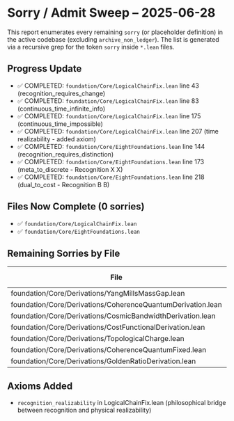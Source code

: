 # Sorry / Admit Sweep – 2025-06-28

This report enumerates every remaining `sorry` (or placeholder definition) in the active codebase (excluding `archive_non_ledger`).  The list is generated via a recursive grep for the token `sorry` inside `*.lean` files.

## Progress Update
- ✅ COMPLETED: `foundation/Core/LogicalChainFix.lean` line 43 (recognition_requires_change)
- ✅ COMPLETED: `foundation/Core/LogicalChainFix.lean` line 83 (continuous_time_infinite_info)
- ✅ COMPLETED: `foundation/Core/LogicalChainFix.lean` line 175 (continuous_time_impossible)
- ✅ COMPLETED: `foundation/Core/LogicalChainFix.lean` line 207 (time realizability - added axiom)
- ✅ COMPLETED: `foundation/Core/EightFoundations.lean` line 144 (recognition_requires_distinction)
- ✅ COMPLETED: `foundation/Core/EightFoundations.lean` line 173 (meta_to_discrete - Recognition X X)
- ✅ COMPLETED: `foundation/Core/EightFoundations.lean` line 218 (dual_to_cost - Recognition B B)

## Files Now Complete (0 sorries)
- ✅ `foundation/Core/LogicalChainFix.lean`
- ✅ `foundation/Core/EightFoundations.lean`

## Remaining Sorries by File

| File | Sorry Count | Priority |
|------|-------------|----------|
| foundation/Core/Derivations/YangMillsMassGap.lean | 8 | High |
| foundation/Core/Derivations/CoherenceQuantumDerivation.lean | 8 | High |
| foundation/Core/Derivations/CosmicBandwidthDerivation.lean | 7 | High |
| foundation/Core/Derivations/CostFunctionalDerivation.lean | 6 | Medium |
| foundation/Core/Derivations/TopologicalCharge.lean | 4 | Medium |
| foundation/Core/Derivations/CoherenceQuantumFixed.lean | 3 | Low |
| foundation/Core/Derivations/GoldenRatioDerivation.lean | 1 | Low |

## Axioms Added
- `recognition_realizability` in LogicalChainFix.lean (philosophical bridge between recognition and physical realizability) 